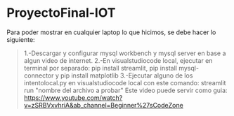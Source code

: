 # ProyectoFinal-IOT
Para poder mostrar en cualquier laptop lo que hicimos, se debe hacer lo siguiente:
>1.-Descargar y configurar mysql workbench y mysql server en base a algun video de internet.
>2.-En visualstudiocode local, ejecutar en terminal por separado: pip install streamlit, pip install mysql-connector y pip install matplotlib
3.-Ejecutar alguno de los intentolocal.py en visualstudiocode local con este comando: streamlit run "nombre del archivo a probar"
Este video puede servir como guia:
https://www.youtube.com/watch?v=zSRBVxvhriA&ab_channel=Beginner%27sCodeZone
